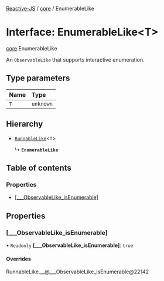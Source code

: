 [Reactive-JS](../README.md) / [core](../modules/core.md) / EnumerableLike

# Interface: EnumerableLike<T\>

[core](../modules/core.md).EnumerableLike

An `ObservableLike` that supports interactive enumeration.

## Type parameters

| Name | Type |
| :------ | :------ |
| `T` | `unknown` |

## Hierarchy

- [`RunnableLike`](core.RunnableLike.md)<`T`\>

  ↳ **`EnumerableLike`**

## Table of contents

### Properties

- [[\_\_\_ObservableLike\_isEnumerable]](core.EnumerableLike.md#[___observablelike_isenumerable])

## Properties

### [\_\_\_ObservableLike\_isEnumerable]

• `Readonly` **[\_\_\_ObservableLike\_isEnumerable]**: ``true``

#### Overrides

RunnableLike.\_\_@\_\_\_ObservableLike\_isEnumerable@22142

